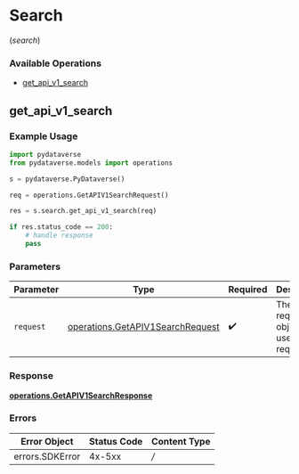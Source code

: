 # Search
(*search*)

### Available Operations

* [get_api_v1_search](#get_api_v1_search)

## get_api_v1_search

### Example Usage

```python
import pydataverse
from pydataverse.models import operations

s = pydataverse.PyDataverse()

req = operations.GetAPIV1SearchRequest()

res = s.search.get_api_v1_search(req)

if res.status_code == 200:
    # handle response
    pass
```

### Parameters

| Parameter                                                                            | Type                                                                                 | Required                                                                             | Description                                                                          |
| ------------------------------------------------------------------------------------ | ------------------------------------------------------------------------------------ | ------------------------------------------------------------------------------------ | ------------------------------------------------------------------------------------ |
| `request`                                                                            | [operations.GetAPIV1SearchRequest](../../models/operations/getapiv1searchrequest.md) | :heavy_check_mark:                                                                   | The request object to use for the request.                                           |


### Response

**[operations.GetAPIV1SearchResponse](../../models/operations/getapiv1searchresponse.md)**
### Errors

| Error Object    | Status Code     | Content Type    |
| --------------- | --------------- | --------------- |
| errors.SDKError | 4x-5xx          | */*             |

